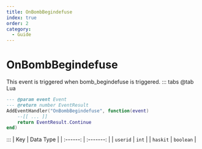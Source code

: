 ```yaml
---
title: OnBombBegindefuse
index: true
order: 2
category:
  - Guide
---
```


# OnBombBegindefuse
This event is triggered when bomb_begindefuse is triggered.
::: tabs
@tab Lua
```lua
--- @param event Event
--- @return number EventResult
AddEventHandler("OnBombBegindefuse", function(event)
    --[[ ... ]]
    return EventResult.Continue
end)
```

:::
|    Key   | Data Type |
| :------: | :-------: |
| `userid` |   `int`   |
| `haskit` | `boolean` |